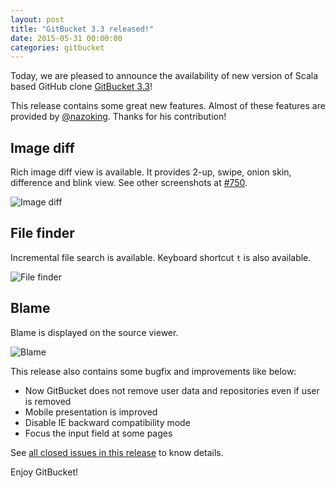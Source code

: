 ```yaml
---
layout: post
title: "GitBucket 3.3 released!"
date: 2015-05-31 00:00:00
categories: gitbucket
---
```


Today, we are pleased to announce the availability of new version of Scala based GitHub clone [GitBucket 3.3](https://github.com/gitbucket/gitbucket/releases/tag/3.3)!

This release contains some great new features. Almost of these features are provided by [@nazoking](https://github.com/nazoking). Thanks for his contribution!

## Image diff

Rich image diff view is available. It provides 2-up, swipe, onion skin, difference and blink view. See other screenshots at [#750](https://github.com/gitbucket/gitbucket/pull/750).

![Image diff]({{site.baseurl}}/images/gitbucket-3.3/image_diff.png)

## File finder

Incremental file search is available. Keyboard shortcut `t` is also available.

![File finder]({{site.baseurl}}/images/gitbucket-3.3/file_finder.png)

## Blame

Blame is displayed on the source viewer.

![Blame]({{site.baseurl}}/images/gitbucket-3.3/blame.png)

This release also contains some bugfix and improvements like below:

- Now GitBucket does not remove user data and repositories even if user is removed
- Mobile presentation is improved
- Disable IE backward compatibility mode
- Focus the input field at some pages

See [all closed issues in this release](https://github.com/gitbucket/gitbucket/issues?q=is%3Aclosed+milestone%3A3.3) to know details.

Enjoy GitBucket!
